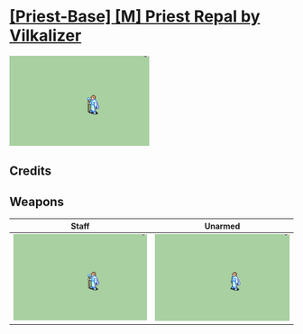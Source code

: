 # [\[Priest-Base\] \[M\] Priest Repal by Vilkalizer](./)

<img src="./7.%20Staff/Staff_000.png" alt="[Priest-Base] [M] Priest Repal by Vilkalizer standing" />

## Credits



## Weapons


|Staff |Unarmed |
|  :---: | :---: |
| <img alt="Staff animation" src="./7.%20Staff/Staff.gif" /> | <img alt="Unarmed animation" src="./8.%20Unarmed/Unarmed.gif" /> |
